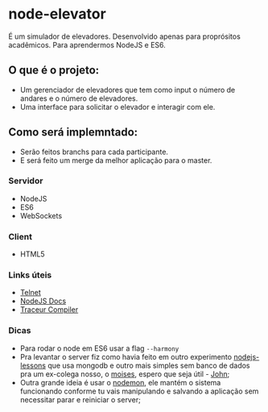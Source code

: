 # node-elevator

É um simulador de elevadores. Desenvolvido apenas para proprósitos acadêmicos. Para aprendermos NodeJS e ES6.

## O que é o projeto: 

 - Um gerenciador de elevadores que tem como input o número de andares e o número de elevadores.
 - Uma interface para solicitar o elevador e interagir com ele.

## Como será implemntado:

 - Serão feitos branchs para cada participante.
 - E será feito um merge da melhor aplicação para o master.

### Servidor
 - NodeJS
 - ES6
 - WebSockets

### Client
 - HTML5

### Links úteis

 - [Telnet](http://www.davidmclifton.com/2011/07/22/simple-telnet-server-in-node-js/)
 - [NodeJS Docs](http://nodejs.org/api/)
 - [Traceur Compiler](https://code.google.com/p/traceur-compiler/)
 
### Dicas 

 - Para rodar o node em ES6 usar a flag ``--harmony``
 - Pra levantar o server fiz como havia feito em outro experimento [nodejs-lessons](https://github.com/jmurowaniecki/nodejs-lessons) que usa mongodb e outro mais simples sem banco de dados pra um ex-colega nosso, o [moises](https://github.com/jmurowaniecki/common-mistakes/blob/master/moises.js), espero que seja útil - [John](http://twitter.com/typeof_);
 - Outra grande ideia é usar o [nodemon](http://nodemon.io/), ele mantém o sistema funcionando conforme tu vais manipulando e salvando a aplicação sem necessitar parar e reiniciar o server;